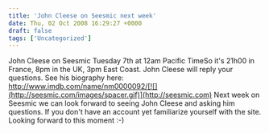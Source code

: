 ```yaml
---
title: 'John Cleese on Seesmic next week'
date: Thu, 02 Oct 2008 16:29:27 +0000
draft: false
tags: ['Uncategorized']
---
```


John Cleese on Seesmic Tuesday 7th at 12am Pacific TimeSo it's 21h00 in France, 8pm in the UK, 3pm East Coast. John Cleese will reply your questions. See his biography here: http://www.imdb.com/name/nm0000092/[![](http://seesmic.com/images/spacer.gif)](http://seesmic.com) Next week on Seesmic we can look forward to seeing John Cleese and asking him questions. If you don't have an account yet familiarize yourself with the site. Looking forward to this moment :-)